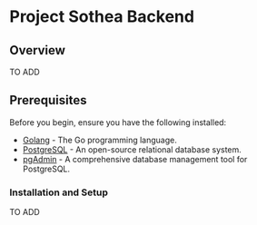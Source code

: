 # Project Sothea Backend

## Overview

TO ADD

## Prerequisites

Before you begin, ensure you have the following installed:

- [Golang](https://golang.org/) - The Go programming language.
- [PostgreSQL](https://www.postgresql.org/) - An open-source relational database system.
- [pgAdmin](https://www.pgadmin.org/) - A comprehensive database management tool for PostgreSQL.

### Installation and Setup

TO ADD